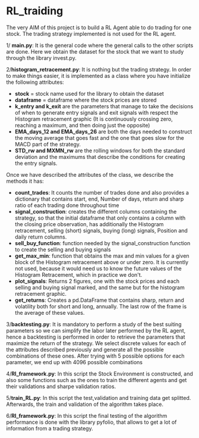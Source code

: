 # RL_traiding

The very AIM of this project is to build a RL Agent able to do trading for one stock. The trading strategy implemented is not used for the RL agent.


1/ **main.py**: It is the general code where the general calls to the other scripts are done. Here we obtain the dataset for the stock that we want to study
through the library invest.py.

2/**histogram_retracement.py**: It is nothing but the trading strategy. In order to make things easier, it is implemented as a class where you have initialize 
the following attributes:
  - **stock** = stock name used for the library to obtain the dataset
  - **dataframe** = dataframe where the stock prices are stored
  - **k_entry and k_exit** are the parameters that manage to take the decisions of when to generate entry signals and exit signals with respect the Histogram 
  retracement graphic (It is continuously crossing zero, reaching a maximum, and then doing just the opposite)
  - **EMA_days_12 and EMA_days_26** are both the days needed to construct the moving average that goes fast and the one that goes slow for the MACD part of the
  strategy.
  - **STD_rw and MXMN_rw** are the rolling windows for both the standard deviation and the maximums that describe the conditions for creating the entry signals.

Once we have described the attributes of the class, we describe the methods it has:
  - **count_trades**: It counts the number of trades done and also provides a dictionary that contains start, end, Number of days, return and sharp ratio of each
  trading done throughout time
  - **signal_construction**: creates the different columns containing the strategy, so that the initial dataframe that only contains a column with the closing price
  observation, has additionally the Histogram retracement, selling (short) signals, buying (long) signals, Position and daily return columns.
  - **sell_buy_function**: function needed by the signal_construction function to create the selling and buying signals
  - **get_max_min**: function that obtains the max and min values for a given block of the Histogram retracement above or under zero. It is currently not used,
  because it would need us to know the future values of the Histogram Retracement, which in practice we don't.
  - **plot_signals**: Returns 2 figures, one with the stock prices and each selling and buying signal marked, and the same but for the histogram retracement graphic.
  - **get_returns**: Creates a pd.DataFrame that contains sharp, return and volatility both for short and long, annually. The last row of the frame is the average of
  these values.
  
3/**backtesting.py**: It is mandatory to perform a study of the best suiting parameters so we can simplify the labor later performed by the RL agent, hence a 
backtesting is performed in order to retrieve the parameters that maximize the return of the strategy. We select discrete values for each of the attributes described 
previously and generate all the possible combinations of these ones. After trying with 5 possible options for each parameter, we end up with 4096 possible combinations

4/**Rl_framework.py**: In this script the Stock Environment is constructed, and also some functions such as the ones to train the different agents and get their validations and sharpe validation ratios.

5/**train_RL.py**: In this script the test,validation and training data get splitted. Afterwards, the train and validation of the algorithm takes place. 

6/**Rl_framework.py**: In this script the final testing of the algorithm performance is done with the library pyfolio, that allows to get a lot of information from a trading strategy.
